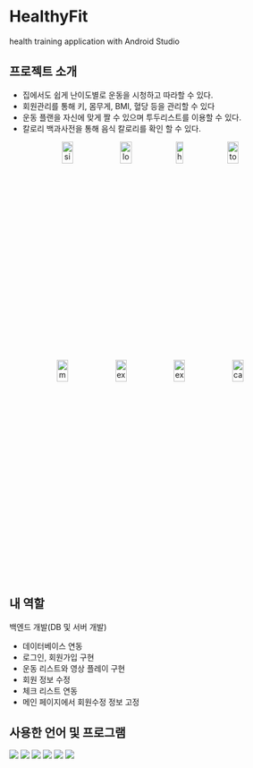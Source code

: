 # HealthyFit

health training application with Android Studio


프로젝트 소개
-----------
- 집에서도 쉽게 난이도별로 운동을 시청하고 따라할 수 있다.
- 회원관리를 통해 키, 몸무게, BMI, 혈당 등을 관리할 수 있다
- 운동 플랜을 자신에 맞게 짤 수 있으며 투두리스트를 이용할 수 있다.
- 칼로리 백과사전을 통해 음식 칼로리를 확인 할 수 있다.
<div align=center>
<img src="https://user-images.githubusercontent.com/119147248/207877958-88c4603b-12b3-459e-a582-59a0f4919605.jpg" width="20%" height="10%" title="px(픽셀) 크기 설정" alt="signup"></img>
<img src="https://user-images.githubusercontent.com/119147248/207878917-6d193951-8206-498b-9f57-021fbfcdcc98.jpg" width="20%" height="10%" title="px(픽셀) 크기 설정" alt="login"></img>
<img src="https://user-images.githubusercontent.com/119147248/207882658-c253925f-0098-4ca0-b230-4ca51d423519.jpg" width="16.5%" height="10%" title="px(픽셀) 크기 설정" alt="home"></img>
<img src="https://user-images.githubusercontent.com/119147248/207879089-51d3636b-89f5-42b4-9ef5-37179dd4b0c4.jpg" width="20%" height="10%" title="px(픽셀) 크기 설정" alt="todolist"></img><br>
<img src="https://user-images.githubusercontent.com/119147248/207879225-7616f5c5-a546-424f-829c-7017f34d9c8e.png" width="20%" height="10%" title="px(픽셀) 크기 설정" alt="mypage"></img>
<img src="https://user-images.githubusercontent.com/119147248/207879289-6c8f80b9-de6e-429b-a98d-a1520a7483f0.jpg" width="20%" height="10%" title="px(픽셀) 크기 설정" alt="exlist"></img>
<img src="https://user-images.githubusercontent.com/119147248/207879351-3e411225-76f5-4a99-9a4b-d1eae0a3c924.jpg" width="20%" height="10%" title="px(픽셀) 크기 설정" alt="exlist"></img>
<img src="https://user-images.githubusercontent.com/119147248/207879400-38d2e08c-6bf6-40b1-8aaa-5705905ab3c2.jpg" width="20%" height="10%" title="px(픽셀) 크기 설정" alt="callist"></img>
</div>

내 역할
-------
백엔드 개발(DB 및 서버 개발)
- 데이터베이스 연동
- 로그인, 회원가입 구현
- 운동 리스트와 영상 플레이 구현
- 회원 정보 수정
- 체크 리스트 연동
- 메인 페이지에서 회원수정 정보 고정

사용한 언어 및 프로그램
------------------
<div>
	<img src="https://img.shields.io/badge/Java-007396?style=flat&logo=Java&logoColor=white" />
  <img src="https://img.shields.io/badge/PHP-777BB4?style=flat&logo=PHP&logoColor=white" />
  <img src="https://img.shields.io/badge/Kotlin-7F52FF?style=flat&logo=Kotlin&logoColor=white" />
  <img src="https://img.shields.io/badge/MySQL-4479A1?style=flat&logo=MySQL&logoColor=white" />
  <img src="https://img.shields.io/badge/Android Studio-3DDC84?style=flat&logo=Android Studio&logoColor=white" />
  <img src="https://img.shields.io/badge/phpMyAdmin-6C78AF?style=flat&logo=phpMyAdmin&logoColor=white" />
</div>



